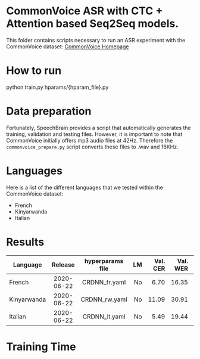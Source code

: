 # CommonVoice ASR with CTC + Attention based Seq2Seq models.
This folder contains scripts necessary to run an ASR experiment with the CommonVoice dataset: [CommonVoice Homepage](https://commonvoice.mozilla.org/)

# How to run
python train.py hparams/{hparam_file}.py

# Data preparation
Fortunately, SpeechBrain provides a script that automatically generates the training, validation and testing files. However, it is important to note that CommonVoice initially offers mp3 audio files at 42Hz. Therefore the `commonvoice_prepare.py` script converts these files to .wav and 16KHz.

# Languages
Here is a list of the different languages that we tested within the CommonVoice dataset:
- French
- Kinyarwanda
- Italian

# Results

| Language | Release | hyperparams file | LM | Val. CER | Val. WER | Test CER | Test WER | Model link | GPUs |
| ------------- |:-------------:|:---------------------------:| -----:| -----:| -----:| -----:| -----:| :-----------:| :-----------:|
| French | 2020-06-22 | CRDNN_fr.yaml | No | 6.70 | 16.35 | 7.61 | 18.22 | [Download](https://drive.google.com/file/d/1a7J80SIB5rCgZ4PtA_ydwqE5G-FzShdc/view?usp=sharing) | 2xV100 16GB |
| Kinyarwanda | 2020-06-22 | CRDNN_rw.yaml | No | 11.09 | 30.91 | 16.53 | 38.78 | [Download](https://drive.google.com/file/d/11tRQrl7aEktiiwbSM3eKQ_mIYGFHMBCH/view?usp=sharing) | 2xV100 16GB |
| Italian | 2020-06-22 | CRDNN_it.yaml | No | 5.49 | 19.44 | 6.49 | 20.92 | [Download](https://drive.google.com/drive/folders/1XhwgVSygkkkSuWfB8WlG7uCn4QftO6Q1?usp=sharing) | 2xV100 16GB |

# Training Time
